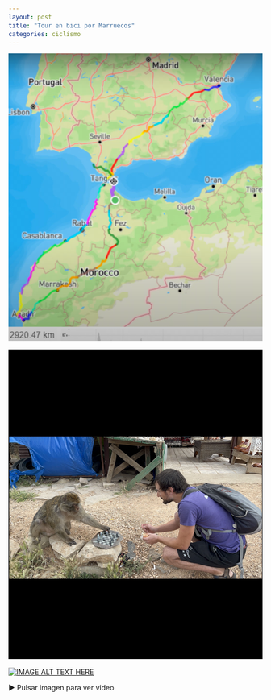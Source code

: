 ```yaml
---
layout: post
title: "Tour en bici por Marruecos"
categories: ciclismo
---
```


![gpx morocco](/assets/images/gpx_morocco.png)

![alt text](/assets/images/marroc_escacs.jpeg)

[![IMAGE ALT TEXT HERE](https://img.youtube.com/vi/E3ss3cDr8HY/0.jpg)](https://www.youtube.com/watch?v=E3ss3cDr8HY)

▶️ Pulsar imagen para ver video